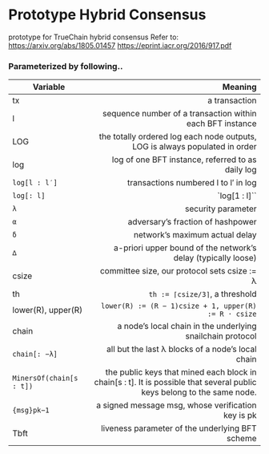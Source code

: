 # Prototype Hybrid Consensus
prototype for TrueChain hybrid consensus
Refer to:
https://arxiv.org/abs/1805.01457
https://eprint.iacr.org/2016/917.pdf


### Parameterized by following..

Variable | Meaning |
--- | ---:|
tx | a transaction
l | sequence number of a transaction within each BFT instance
LOG | the totally ordered log each node outputs, LOG is always populated in order
log | log of one BFT instance, referred to as daily log
`log[l : l′]` | transactions numbered l to l′ in log
`log[: l]` | `log[1 : l]``
`λ` | security parameter
`α` | adversary’s fraction of hashpower
`δ` | network’s maximum actual delay
`∆` | a-priori upper bound of the network’s delay (typically loose)
csize | committee size, our protocol sets csize := λ
th | `th := ⌈csize/3⌉`, a threshold
lower(R), upper(R) | ```lower(R) := (R − 1)csize + 1, upper(R) := R · csize```
chain | a node’s local chain in the underlying snailchain protocol
`chain[: −λ]` | all but the last λ blocks of a node’s local chain
`MinersOf(chain[s : t])` | the public keys that mined each block in chain[s : t]. It is possible that several public keys belong to the same node.
`{msg}pk−1` | a signed message msg, whose verification key is pk
Tbft | liveness parameter of the underlying BFT scheme
